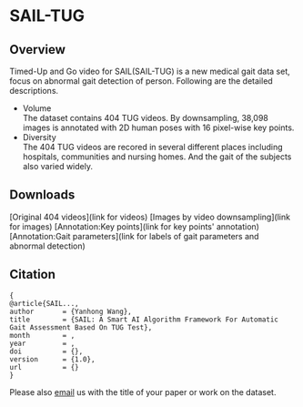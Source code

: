 # SAIL-TUG

## Overview
Timed-Up and Go video for SAIL(SAIL-TUG) is a new medical gait data set, focus on abnormal gait detection of person. Following are the detailed descriptions.

* Volume  
The dataset contains 404 TUG videos. By downsampling, 38,098 images is annotated with 2D human poses with 16 pixel-wise key points.  
* Diversity  
The 404 TUG videos are recored in several different places including hospitals, communities and nursing homes. And the gait of the subjects also varied widely.

## Downloads
[Original 404 videos](link for videos)
[Images by video downsampling](link for images)
[Annotation:Key points](link for key points' annotation)
[Annotation:Gait parameters](link for labels of gait parameters and abnormal detection)

## Citation
```
{
@article{SAIL...,
author       = {Yanhong Wang},
title        = {SAIL: A Smart AI Algorithm Framework For Automatic Gait Assessment Based On TUG Test},
month        = ,
year         = ,
doi          = {},
version      = {1.0},
url          = {}
}
```

Please also [email](yhwang18@fudan.edu.cn) us with the title of your paper or work on the dataset.
